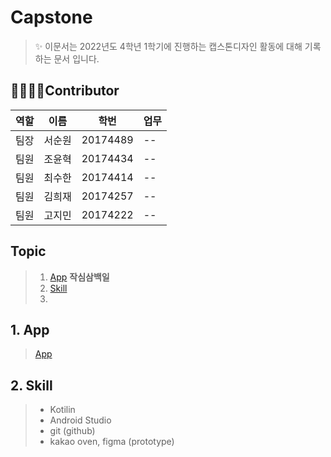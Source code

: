 
Capstone
===

> ✨ 이문서는 2022년도 4학년 1학기에 진행하는 캡스톤디자인 활동에 대해 기록하는 문서 입니다.


👨‍👨‍👧‍👦Contributor
---
|역할|이름|학번|업무|
|--|--|--|--|
|팀장|서순원|20174489|--|
|팀원|조윤혁|20174434|--|
|팀원|최수한|20174414|--|
|팀원|김희재|20174257|--|
|팀원|고지민|20174222|--|


## Topic

> 1. [App](https://excessive-onyx-7ef.notion.site/22-03-24-444d531edf074ab69d0f0b42092ef977) **작심삼백일**
> 2. [Skill](#Skill)
> 3. 


## 1. App

> [App](https://excessive-onyx-7ef.notion.site/22-03-24-444d531edf074ab69d0f0b42092ef977)




## 2. Skill

> * Kotilin
> * Android Studio
> * git (github)
> * kakao oven, figma (prototype)